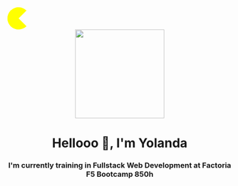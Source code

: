 <style>
  .pacman-container {
    width: 50px;
    height: 50px;
    position: relative;
    overflow: hidden;
  }

  .pacman {
    width: 0;
    height: 0;
    border-right: 25px solid transparent;
    border-top: 25px solid yellow;
    border-left: 25px solid yellow;
    border-bottom: 25px solid yellow;
    border-top-left-radius: 25px;
    border-top-right-radius: 25px;
    border-bottom-left-radius: 25px;
    border-bottom-right-radius: 25px;
    position: absolute;
    animation: eat 0.5s infinite;
  }

  
</style>


<div class="pacman-container">
  <div class="pacman"></div>
</div>


<div id="header" align="center">
    <img src="https://media3.giphy.com/media/v1.Y2lkPTc5MGI3NjExNDAwZWZjOTc5NDM2Y2E0NWM5Zjk5MmRhZjlhMjlhNTM0YTYwYmY2NyZlcD12MV9pbnRlcm5hbF9naWZzX2dpZklkJmN0PWc/wf5mC3pbEOl8jySCJe/giphy.gif" width="200" >
    <h1 align="center">Hellooo 👋, I'm Yolanda</h1>
    <h3 align="center">I'm currently training in Fullstack Web Development at Factoria F5 Bootcamp 850h</h3>
    
</div>


<!--
**alfaryolanda79/alfaryolanda79** is a ✨ _special_ ✨ repository because its `README.md` (this file) appears on your GitHub profile.

Here are some ideas to get you started:

- 🔭 I’m currently working on ...
- 🌱 I’m currently learning ...
- 👯 I’m looking to collaborate on ...
- 🤔 I’m looking for help with ...
- 💬 Ask me about ...
- 📫 How to reach me: ...
- 😄 Pronouns: ...
- ⚡ Fun fact: ...
-->
